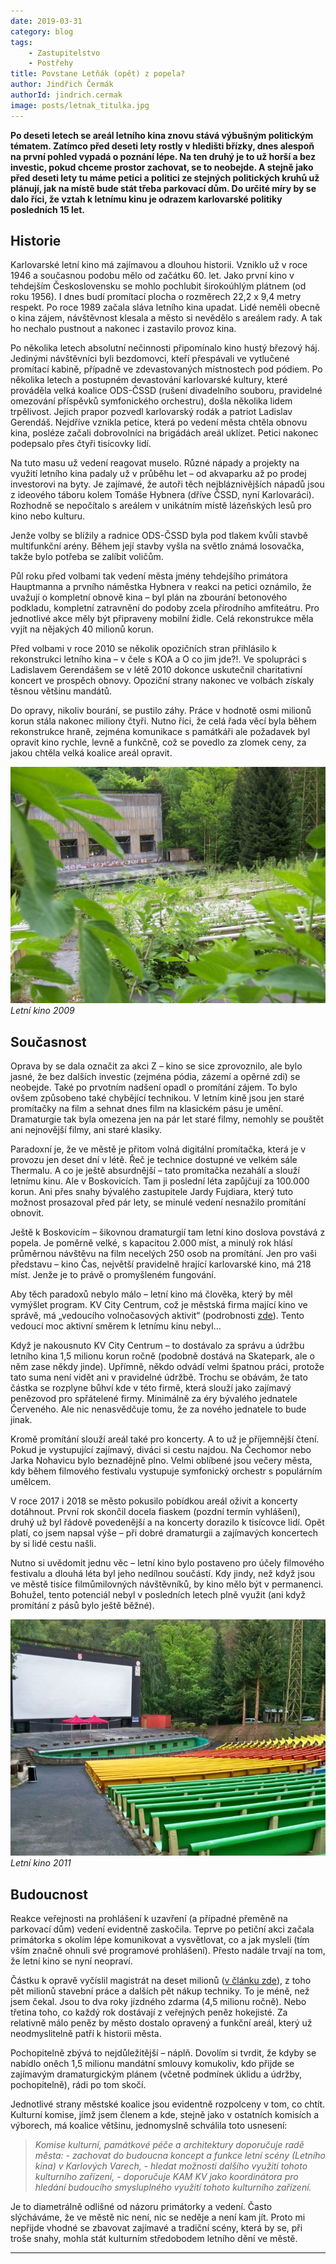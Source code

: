```yaml
---
date: 2019-03-31
category: blog
tags:
    - Zastupitelstvo
    - Postřehy
title: Povstane Letňák (opět) z popela?
author: Jindřich Čermák
authorId: jindrich.cermak
image: posts/letnak_titulka.jpg
---
```

**Po deseti letech se areál letního kina znovu stává výbušným politickým tématem. Zatímco před deseti lety rostly v hledišti břízky, dnes alespoň na první pohled vypadá o poznání lépe. Na ten druhý je to už horší a bez investic, pokud chceme prostor zachovat, se to neobejde. A stejně jako před deseti lety tu máme petici a politici ze stejných politických kruhů už plánují, jak na místě bude stát třeba parkovací dům. Do určité míry by se dalo říci, že vztah k letnímu kinu je odrazem karlovarské politiky posledních 15 let.**

## Historie

Karlovarské letní kino má zajímavou a dlouhou historii. Vzniklo už v roce 1946 a současnou podobu mělo od začátku 60. let. Jako první kino v tehdejším Československu se mohlo pochlubit širokoúhlým plátnem (od roku 1956). I dnes budí promítací plocha o rozměrech 22,2 x 9,4 metry respekt. Po roce 1989 začala sláva letního kina upadat. Lidé neměli obecně o kina zájem, návštěvnost klesala a město si nevědělo s areálem rady. A tak ho nechalo pustnout a nakonec i zastavilo provoz kina.

Po několika letech absolutní nečinnosti připomínalo kino hustý březový háj. Jedinými návštěvníci byli bezdomovci, kteří přespávali ve vytlučené promítací kabině, případně ve zdevastovaných místnostech pod pódiem. Po několika letech a postupném devastování karlovarské kultury, které prováděla velká koalice ODS-ČSSD (rušení divadelního souboru, pravidelné omezování příspěvků symfonického orchestru), došla několika lidem trpělivost. Jejich prapor pozvedl karlovarský rodák a patriot Ladislav Gerendáš. Nejdříve vznikla petice, která po vedení města chtěla obnovu kina, posléze začali dobrovolníci na brigádách areál uklízet. Petici nakonec podepsalo přes čtyři tisícovky lidí.

Na tuto masu už vedení reagovat muselo. Různé nápady a projekty na využití letního kina padaly už v průběhu let – od akvaparku až po prodej investorovi na byty. Je zajímavé, že autoři těch nejbláznivějších nápadů jsou z ideového táboru kolem Tomáše Hybnera (dříve ČSSD, nyní Karlovaráci). Rozhodně se nepočítalo s areálem v unikátním místě lázeňských lesů pro kino nebo kulturu.

Jenže volby se blížily a radnice ODS-ČSSD byla pod tlakem kvůli stavbě multifunkční arény. Během její stavby vyšla na světlo známá losovačka, takže bylo potřeba se zalíbit voličům.

Půl roku před volbami tak vedení města jmény tehdejšího primátora Hauptmanna a prvního náměstka Hybnera v reakci na petici oznámilo, že uvažují o kompletní obnově kina – byl plán na zbourání betonového podkladu, kompletní zatravnění do podoby zcela přírodního amfiteátru. Pro jednotlivé akce měly být připraveny mobilní židle. Celá rekonstrukce měla vyjít na nějakých 40 milionů korun.

Před volbami v roce 2010 se několik opozičních stran přihlásilo k rekonstrukci letního kina – v čele s KOA a O co jim jde?!. Ve spolupráci s Ladislavem Gerendášem se v létě 2010 dokonce uskutečnil charitativní koncert ve prospěch obnovy. Opoziční strany nakonec ve volbách získaly těsnou většinu mandátů.

Do opravy, nikoliv bourání, se pustilo záhy. Práce v hodnotě osmi milionů korun stála nakonec miliony čtyři. Nutno říci, že celá řada věcí byla během rekonstrukce hraně, zejména komunikace s památkáři ale požadavek byl opravit kino rychle, levně a funkčně, což se povedlo za zlomek ceny, za jakou chtěla velká koalice areál opravit.

![Letní kino 2009](/assets/img/posts/lk01.jpg)
*Letní kino 2009*

## Současnost

Oprava by se dala označit za akci Z – kino se sice zprovoznilo, ale bylo jasné, že bez dalších investic (zejména pódia, zázemí a opěrné zdi) se neobejde. Také po prvotním nadšení opadl o promítání zájem. To bylo ovšem způsobeno také chybějící technikou. V letním kině jsou jen staré promítačky na film a sehnat dnes film na klasickém pásu je umění. Dramaturgie tak byla omezena jen na pár let staré filmy, nemohly se pouštět ani nejnovější filmy, ani staré klasiky.

Paradoxní je, že ve městě je přitom volná digitální promítačka, která je v provozu jen deset dní v létě. Řeč je technice dostupné ve velkém sále Thermalu. A co je ještě absurdnější – tato promítačka nezahálí a slouží letnímu kinu. Ale v Boskovicích. Tam ji poslední léta zapůjčují za 100.000 korun. Ani přes snahy bývalého zastupitele Jardy Fujdiara, který tuto možnost prosazoval před pár lety, se minulé vedení nesnažilo promítání obnovit.

Ještě k Boskovicím – šikovnou dramaturgií tam letní kino doslova povstává z popela. Je poměrně velké, s kapacitou 2.000 míst, a minulý rok hlásí průměrnou návštěvu na film necelých 250 osob na promítání. Jen pro vaši představu – kino Čas, největší pravidelně hrající karlovarské kino, má 218 míst. Jenže je to právě o promyšleném fungování.

Aby těch paradoxů nebylo málo – letní kino má člověka, který by měl vymýšlet program. KV City Centrum, což je městská firma mající kino ve správě, má „vedoucího volnočasových aktivit“ (podrobnosti [zde](http://ocojimjde.cz/trafikant)). Tento vedoucí moc aktivní směrem k letnímu kinu nebyl…

Když je nakousnuto KV City Centrum – to dostávalo za správu a údržbu letního kina 1,5 milionu korun ročně (podobně dostává na Skatepark, ale o něm zase někdy jinde). Upřímně, někdo odvádí velmi špatnou práci, protože tato suma není vidět ani v pravidelné údržbě. Trochu se obávám, že tato částka se rozplyne bůhví kde v této firmě, která slouží jako zajímavý penězovod pro spřátelené firmy. Minimálně za éry bývalého jednatele Červeného. Ale nic nenasvědčuje tomu, že za nového jednatele to bude jinak.

Kromě promítání slouží areál také pro koncerty. A to už je příjemnější čtení. Pokud je vystupující zajímavý, diváci si cestu najdou. Na Čechomor nebo Jarka Nohavicu bylo beznadějně plno. Velmi oblíbené jsou večery města, kdy během filmového festivalu vystupuje symfonický orchestr s populárním umělcem.

V roce 2017 i 2018 se město pokusilo pobídkou areál oživit a koncerty dotáhnout. První rok skončil docela fiaskem (pozdní termín vyhlášení), druhý už byl řádově povedenější a na koncerty dorazilo k tisícovce lidí. Opět platí, co jsem napsal výše – při dobré dramaturgii a zajímavých koncertech by si lidé cestu našli.

Nutno si uvědomit jednu věc – letní kino bylo postaveno pro účely filmového festivalu a dlouhá léta byl jeho nedílnou součástí. Kdy jindy, než když jsou ve městě tisíce filmůmilovných návštěvníků, by kino mělo být v permanenci. Bohužel, tento potenciál nebyl v posledních letech plně využit (ani když promítání z pásů bylo ještě běžné).

![Letní kino 2011](/assets/img/posts/lk02.jpg)
*Letní kino 2011*

## Budoucnost

Reakce veřejnosti na prohlášení k uzavření (a případné přeměně na parkovací dům) vedení evidentně zaskočila. Teprve po petiční akci začala primátorka s okolím lépe komunikovat a vysvětlovat, co a jak mysleli (tím vším značně ohnuli své programové prohlášení). Přesto nadále trvají na tom, že letní kino se nyní neopraví.

Částku k opravě vyčíslil magistrát na deset milionů ([v článku zde](https://www.idnes.cz/karlovy-vary/zpravy/letni-kino-karlovy-vary-filmovy-festival-prohlidka-rekonstrukce.A190327_133656_vary-zpravy_ba)), z toho pět milionů stavební práce a dalších pět nákup techniky. To je méně, než jsem čekal. Jsou to dva roky jízdného zdarma (4,5 milionu ročně). Nebo třetina toho, co každý rok dostávají z veřejných peněz hokejisté. Za relativně málo peněz by město dostalo opravený a funkční areál, který už neodmyslitelně patří k historii města.

Pochopitelně zbývá to nejdůležitější – náplň. Dovolím si tvrdit, že kdyby se nabídlo oněch 1,5 milionu mandátní smlouvy komukoliv, kdo přijde se zajímavým dramaturgickým plánem (včetně podmínek úklidu a údržby, pochopitelně), rádi po tom skočí.

Jednotlivé strany městské koalice jsou evidentně rozpolceny v tom, co chtít. Kulturní komise, jímž jsem členem a kde, stejně jako v ostatních komisích a výborech, má koalice většinu, jednomyslně schválila toto usnesení:

> _Komise kulturní, památkové péče a architektury doporučuje radě města:_
> _- zachovat do budoucna koncept a funkce letní scény (Letního kina) v Karlových Varech,_
> _- hledat možnosti dalšího využití tohoto kulturního zařízení,_
> _- doporučuje KAM KV jako koordinátora pro hledání budoucího smysluplného využití tohoto kulturního zařízení._

Je to diametrálně odlišné od názoru primátorky a vedení. Často slýcháváme, že ve městě nic není, nic se neděje a není kam jít. Proto mi nepřijde vhodné se zbavovat zajímavé a tradiční scény, která by se, při troše snahy, mohla stát kulturním středobodem letního dění ve městě.
- - - 
